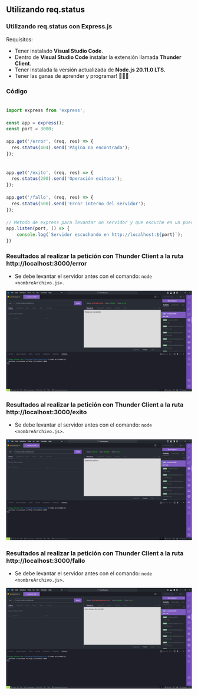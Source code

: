 
## Utilizando req.status

### Utilizando req.status con Express.js

Requisitos:

- Tener instalado **Visual Studio Code**.
- Dentro de **Visual Studio Code** instalar la extensión llamada **Thunder Client**.
- Tener instalada la versión actualizada de **Node.js 20.11.0 LTS.**
- Tener las ganas de aprender y programar! 🚀🚀🚀

### Código

```javascript

import express from 'express';

const app = express();
const port = 3000;

app.get('/error', (req, res) => {
  res.status(404).send('Página no encontrada');
});
  

app.get('/exito', (req, res) => {
  res.status(200).send('Operación exitosa');
});
  
app.get('/fallo', (req, res) => {
  res.status(500).send('Error interno del servidor');
});
  
// Metodo de express para levantar un servidor y que escuche en un puerto determinado.
app.listen(port, () => {
    console.log(`Servidor escuchando en http://localhost:${port}`);
})
```

### Resultados al realizar la petición con Thunder Client a la ruta http://localhost:3000/error

- Se debe levantar el servidor antes con el comando: `node <nombreArchivo.js>`.

![status1.png](../images/status1.png)

### Resultados al realizar la petición con Thunder Client a la ruta http://localhost:3000/exito

- Se debe levantar el servidor antes con el comando: `node <nombreArchivo.js>`.

![status2.png](../images/status2.png)

### Resultados al realizar la petición con Thunder Client a la ruta http://localhost:3000/fallo

- Se debe levantar el servidor antes con el comando: `node <nombreArchivo.js>`.

![status3.png](../images/status3.png)